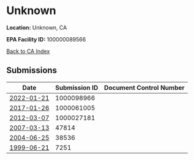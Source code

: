 # Unknown

**Location:** Unknown, CA

**EPA Facility ID:** 100000089566

[Back to CA Index](../../index.md)

## Submissions

| Date | Submission ID | Document Control Number |
|------|--------------|-------------------------|
| [2022-01-21](submissions/1000098966.md) | 1000098966 |  |
| [2017-01-26](submissions/1000061005.md) | 1000061005 |  |
| [2012-03-07](submissions/1000027181.md) | 1000027181 |  |
| [2007-03-13](submissions/47814.md) | 47814 |  |
| [2004-06-25](submissions/38536.md) | 38536 |  |
| [1999-06-21](submissions/7251.md) | 7251 |  |
